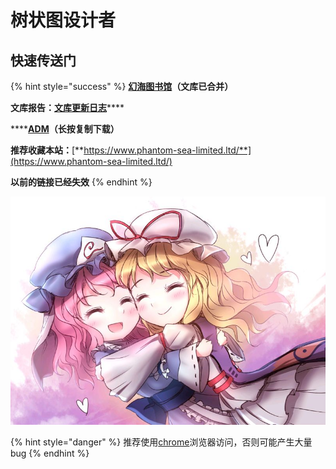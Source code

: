 # 树状图设计者

## 快速传送门



{% hint style="success" %}
[**幻海图书馆**](https://nov.phantom-sea-limited.ltd/)**（文库已合并）**

**文库报告：**[**文库更新日志**](data/)\*\*\*\*

\*\*\*\*[**ADM**](https://nov.phantom-sea-limited.ltd/?/H%E6%96%87%E5%BA%93/%E5%88%86%E5%AD%98%E6%A1%A3%202020.5.6%E4%B9%8B%E5%89%8D/%E6%8E%A8%E8%8D%90%E4%BD%BF%E7%94%A8ADM%E6%88%96IDM%E6%88%96qq%E6%B5%8F%E8%A7%88%E5%99%A8%E4%B8%8B%E8%BD%BD%E6%96%87%E4%BB%B6/adm.apk)**（长按复制下载）**

**推荐收藏本站：**[**https://www.phantom-sea-limited.ltd/**](https://www.phantom-sea-limited.ltd/)

**以前的链接已经失效**
{% endhint %}

![](.gitbook/assets/agg-zo-w-t1-yhq66o-cty.jpg)

{% hint style="danger" %}
推荐使用[chrome](https://www.google.cn/intl/zh-CN/chrome/)浏览器访问，否则可能产生大量bug
{% endhint %}

